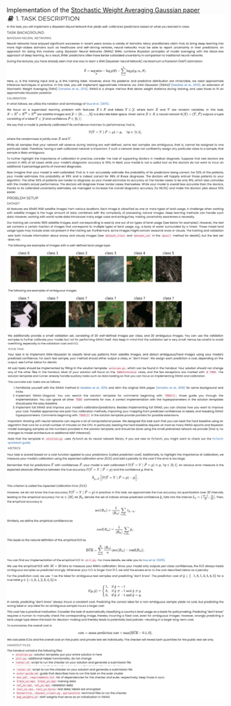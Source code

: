 Implementation of the [Stochastic Weight Averaging Gaussian paper](https://arxiv.org/abs/1902.02476)
![description 1](https://github.com/calenwu/stochastic_weight_averaging_gaussian/blob/main/description_1.png?raw=true)
![description 2](https://github.com/calenwu/stochastic_weight_averaging_gaussian/blob/main/description_2.png?raw=true)
![description 3](https://github.com/calenwu/stochastic_weight_averaging_gaussian/blob/main/description_3.png?raw=true)
![description 4](https://github.com/calenwu/stochastic_weight_averaging_gaussian/blob/main/description_4.png?raw=true)
